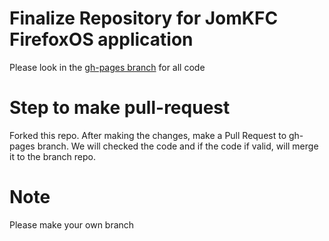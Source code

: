 Finalize Repository for JomKFC FirefoxOS application
=================================================

Please look in the [gh-pages branch](https://github.com/mozillamalaysia/JomKFC-FirefoxOS/tree/gh-pages) for all code

Step to make pull-request
=========================

Forked this repo. After making the changes, make a Pull Request to gh-pages branch. We will checked the code and if the code if valid, will merge it to the branch repo.

Note
====

Please make your own branch